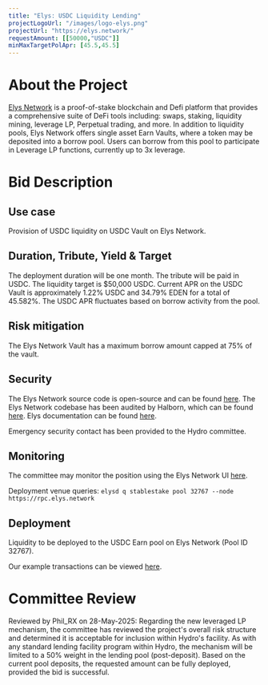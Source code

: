 ```yaml
---
title: "Elys: USDC Liquidity Lending"
projectLogoUrl: "/images/logo-elys.png"
projectUrl: "https://elys.network/"
requestAmount: [[50000,"USDC"]]
minMaxTargetPolApr: [45.5,45.5]
---
```


# About the Project

[Elys Network](https://elys.network/) is a proof-of-stake blockchain and Defi platform that provides a comprehensive suite of DeFi tools including: swaps, staking, liquidity mining, leverage LP, Perpetual trading, and more. In addition to liquidity pools, Elys Network offers single asset Earn Vaults, where a token may be deposited into a borrow pool. Users can borrow from this pool to participate in Leverage LP functions, currently up to 3x leverage.

# Bid Description

## Use case
Provision of USDC liquidity on USDC Vault on Elys Network.

## Duration, Tribute, Yield & Target
The deployment duration will be one month. The tribute will be paid in USDC. The liquidity target is $50,000 USDC. Current APR on the USDC Vault is approximately 1.22% USDC and 34.79% EDEN for a total of 45.582%. The USDC APR fluctuates based on borrow activity from the pool.

## Risk mitigation
The Elys Network Vault has a maximum borrow amount capped at 75% of the vault.

## Security
The Elys Network source code is open-source and can be found [here](https://github.com/elys-network/elys). The Elys Network codebase has been audited by Halborn, which can be found [here](https://www.halborn.com/audits/elys-network/elys-modules). Elys documentation can be found [here](https://elys-network.gitbook.io/docs).

Emergency security contact has been provided to the Hydro committee.

## Monitoring
The committee may monitor the position using the Elys Network UI [here](https://app.elys.network/earn/vaults#vault-positions).

Deployment venue queries:
`elysd q stablestake pool 32767 --node https://rpc.elys.network`

## Deployment
Liquidity to be deployed to the USDC Earn pool on Elys Network (Pool ID 32767).

Our example transactions can be viewed [here](https://elysscan.io/tx/4571dc37bb36b979edca77becbe49ad0a20f84f9c560fa9bccc18eba81bf0db2).

# Committee Review

Reviewed by Phil_RX on 28-May-2025: Regarding the new leveraged LP mechanism, the committee has reviewed the project's overall risk structure and determined it is acceptable for inclusion within Hydro's facility. As with any standard lending facility program within Hydro, the mechanism will be limited to a 50% weight in the lending pool (post-deposit). Based on the current pool deposits, the requested amount can be fully deployed, provided the bid is successful.

